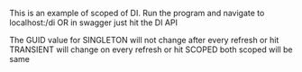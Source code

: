 This is an example of scoped of DI.
Run the program and navigate to localhost:<port>/di OR in swagger just hit the DI API

The GUID value for
SINGLETON will not change after every refresh or hit
TRANSIENT will change on every refresh or hit
SCOPED both scoped will be same 

